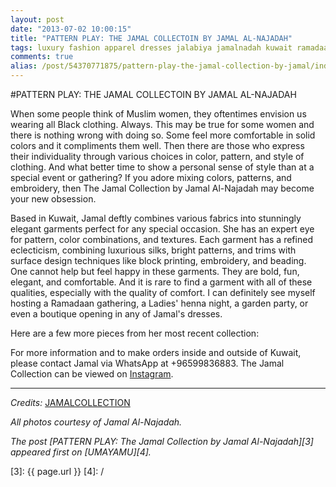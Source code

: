 ```yaml
---
layout: post
date: "2013-07-02 10:00:15"
title: "PATTERN PLAY: THE JAMAL COLLECTOIN BY JAMAL AL-NAJADAH"
tags: luxury fashion apparel dresses jalabiya jamalnadah kuwait ramadaan craftsmanship tradition heritage culture
comments: true
alias: /post/54370771875/pattern-play-the-jamal-collection-by-jamal/index.html
---
```


#PATTERN PLAY: THE JAMAL COLLECTOIN BY JAMAL AL-NAJADAH

When some people think of Muslim women, they oftentimes envision us wearing all Black clothing. Always. This may be true for some women and there is nothing wrong with doing so. Some feel more comfortable in solid colors and it compliments them well. Then there are those who express their individuality through various choices in color, pattern, and style of clothing. And what better time to show a personal sense of style than at a special event or gathering? If you adore mixing colors, patterns, and embroidery, then The Jamal Collection by Jamal Al-Najadah may become your new obsession.

Based in Kuwait, Jamal deftly combines various fabrics into stunningly elegant garments perfect for any special occasion. She has an expert eye for pattern, color combinations, and textures. Each garment has a refined eclecticism, combining luxurious silks, bright patterns, and trims with surface design techniques like block printing, embroidery, and beading. One cannot help but feel happy in these garments. They are bold, fun, elegant, and comfortable. And it is rare to find a garment with all of these qualities, especially with the quality of comfort. I can definitely see myself hosting a Ramadaan gathering, a Ladies' henna night, a garden party, or even a boutique opening in any of Jamal's dresses.

Here are a few more pieces from her most recent collection:

For more information and to make orders inside and outside of Kuwait, please contact Jamal via WhatsApp at +96599836883. The Jamal Collection can be viewed on [Instagram][1].

---
_Credits:_
[JAMALCOLLECTION][2]

_All photos courtesy of Jamal Al-Najadah._

_The post [PATTERN PLAY: The Jamal Collection by Jamal Al-Najadah][3] appeared first on [UMAYAMU][4]._

[1]: http://www.instagram.com/jamal_collection
[2]: http://www.instagram.com/jamal_collection
[3]: {{ page.url }}
[4]: /
